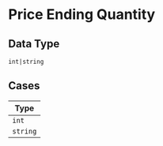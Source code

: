 
# Price Ending Quantity

## Data Type

`int|string`

## Cases

| Type |
|  --- |
| `int` |
| `string` |

